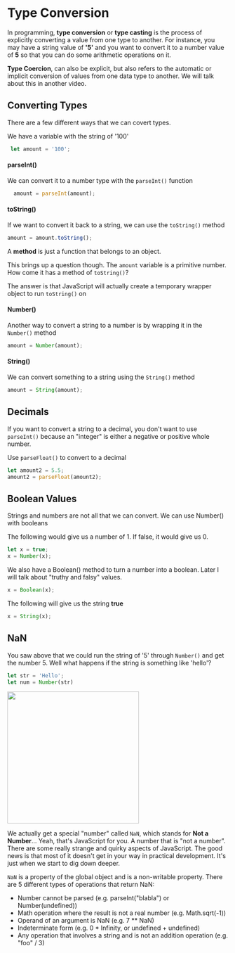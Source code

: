# Type Conversion

In programming, **type conversion** or **type casting** is the process of explicitly converting a value from one type to another. For instance, you may have a string value of **'5'** and you want to convert it to a number value of **5** so that you can do some arithmetic operations on it.

**Type Coercion**, can also be explicit, but also refers to the automatic or implicit conversion of values from one data type to another. We will talk about this in another video.

## Converting Types

There are a few different ways that we can covert types.

We have a variable with the string of '100'

```JavaScript
 let amount = '100';
```

#### parseInt()

We can convert it to a number type with the `parseInt()` function

```JavaScript
  amount = parseInt(amount);
```

#### toString()

If we want to convert it back to a string, we can use the `toString()` method

```JavaScript
amount = amount.toString();
```

A **method** is just a function that belongs to an object.

This brings up a question though. The `amount` variable is a primitive number. How come it has a method of `toString()`?

The answer is that JavaScript will actually create a temporary wrapper object to run `toString()` on

#### Number()

Another way to convert a string to a number is by wrapping it in the `Number()` method

```JavaScript
amount = Number(amount);
```

#### String()

We can convert something to a string using the `String()` method

```JavaScript
amount = String(amount);
```

## Decimals

If you want to convert a string to a decimal, you don't want to use `parseInt()` because an "integer" is either a negative or positive whole number.

Use `parseFloat()` to convert to a decimal

```JavaScript
let amount2 = 5.5;
amount2 = parseFloat(amount2);
```

## Boolean Values

Strings and numbers are not all that we can convert. We can use Number() with booleans

The following would give us a number of 1. If false, it would give us 0.

```JavaScript
let x = true;
x = Number(x);
```

We also have a Boolean() method to turn a number into a boolean. Later I will talk about "truthy and falsy" values.

```JavaScript
x = Boolean(x);
```

The following will give us the string **true**

```JavaScript
x = String(x);
```

## NaN

You saw above that we could run the string of '5' through `Number()` and get the number 5. Well what happens if the string is something like 'hello'?

```JavaScript
let str = 'Hello';
let num = Number(str)
```

<img src="images/nan.png" alt="" style="width:300px;"/>

We actually get a special "number" called `NaN`, which stands for **Not a Number**... Yeah, that's JavaScript for you. A number that is "not a number". There are some really strange and quirky aspects of JavaScript. The good news is that most of it doesn't get in your way in practical development. It's just when we start to dig down deeper.

`NaN` is a property of the global object and is a non-writable property. There are 5 different types of operations that return NaN:

- Number cannot be parsed (e.g. parseInt("blabla") or Number(undefined))
- Math operation where the result is not a real number (e.g. Math.sqrt(-1))
- Operand of an argument is NaN (e.g. 7 \*\* NaN)
- Indeterminate form (e.g. 0 \* Infinity, or undefined + undefined)
- Any operation that involves a string and is not an addition operation (e.g. "foo" / 3)
